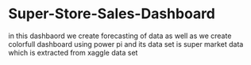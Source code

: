 # Super-Store-Sales-Dashboard
in this dashbaord we create forecasting of data as well as we create colorfull dashboard using power pi and its data  set is super market data which is extracted from xaggle data set 
